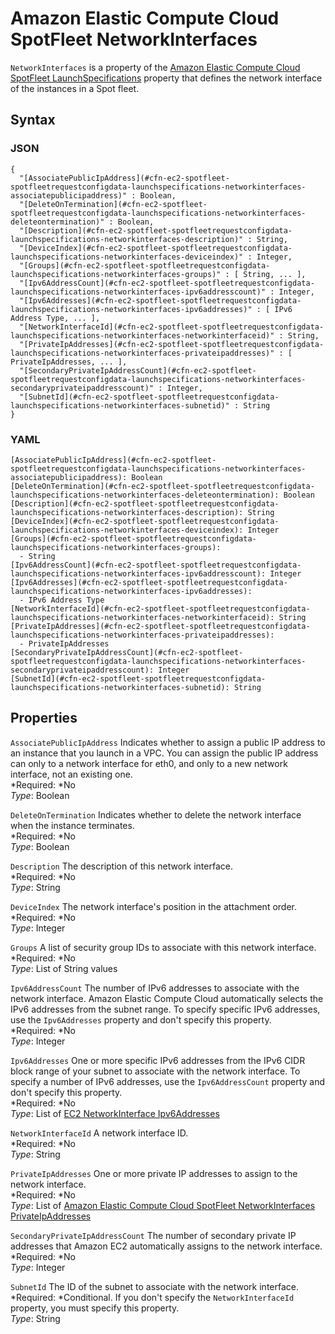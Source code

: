 # Amazon Elastic Compute Cloud SpotFleet NetworkInterfaces<a name="aws-properties-ec2-spotfleet-spotfleetrequestconfigdata-launchspecifications-networkinterfaces"></a>

`NetworkInterfaces` is a property of the [Amazon Elastic Compute Cloud SpotFleet LaunchSpecifications](aws-properties-ec2-spotfleet-spotfleetrequestconfigdata-launchspecifications.md) property that defines the network interface of the instances in a Spot fleet\.

## Syntax<a name="w3ab2c21c14d655b5"></a>

### JSON<a name="aws-properties-ec2-spotfleet-spotfleetrequestconfigdata-launchspecifications-networkinterfaces-syntax.json"></a>

```
{
  "[AssociatePublicIpAddress](#cfn-ec2-spotfleet-spotfleetrequestconfigdata-launchspecifications-networkinterfaces-associatepublicipaddress)" : Boolean,
  "[DeleteOnTermination](#cfn-ec2-spotfleet-spotfleetrequestconfigdata-launchspecifications-networkinterfaces-deleteontermination)" : Boolean,
  "[Description](#cfn-ec2-spotfleet-spotfleetrequestconfigdata-launchspecifications-networkinterfaces-description)" : String,
  "[DeviceIndex](#cfn-ec2-spotfleet-spotfleetrequestconfigdata-launchspecifications-networkinterfaces-deviceindex)" : Integer,
  "[Groups](#cfn-ec2-spotfleet-spotfleetrequestconfigdata-launchspecifications-networkinterfaces-groups)" : [ String, ... ],
  "[Ipv6AddressCount](#cfn-ec2-spotfleet-spotfleetrequestconfigdata-launchspecifications-networkinterfaces-ipv6addresscount)" : Integer,
  "[Ipv6Addresses](#cfn-ec2-spotfleet-spotfleetrequestconfigdata-launchspecifications-networkinterfaces-ipv6addresses)" : [ IPv6 Address Type, ... ],
  "[NetworkInterfaceId](#cfn-ec2-spotfleet-spotfleetrequestconfigdata-launchspecifications-networkinterfaces-networkinterfaceid)" : String,
  "[PrivateIpAddresses](#cfn-ec2-spotfleet-spotfleetrequestconfigdata-launchspecifications-networkinterfaces-privateipaddresses)" : [ PrivateIpAddresses, ... ],
  "[SecondaryPrivateIpAddressCount](#cfn-ec2-spotfleet-spotfleetrequestconfigdata-launchspecifications-networkinterfaces-secondaryprivateipaddresscount)" : Integer,
  "[SubnetId](#cfn-ec2-spotfleet-spotfleetrequestconfigdata-launchspecifications-networkinterfaces-subnetid)" : String
}
```

### YAML<a name="aws-properties-ec2-spotfleet-spotfleetrequestconfigdata-launchspecifications-networkinterfaces-syntax.yaml"></a>

```
[AssociatePublicIpAddress](#cfn-ec2-spotfleet-spotfleetrequestconfigdata-launchspecifications-networkinterfaces-associatepublicipaddress): Boolean
[DeleteOnTermination](#cfn-ec2-spotfleet-spotfleetrequestconfigdata-launchspecifications-networkinterfaces-deleteontermination): Boolean
[Description](#cfn-ec2-spotfleet-spotfleetrequestconfigdata-launchspecifications-networkinterfaces-description): String
[DeviceIndex](#cfn-ec2-spotfleet-spotfleetrequestconfigdata-launchspecifications-networkinterfaces-deviceindex): Integer
[Groups](#cfn-ec2-spotfleet-spotfleetrequestconfigdata-launchspecifications-networkinterfaces-groups):
  - String
[Ipv6AddressCount](#cfn-ec2-spotfleet-spotfleetrequestconfigdata-launchspecifications-networkinterfaces-ipv6addresscount): Integer
[Ipv6Addresses](#cfn-ec2-spotfleet-spotfleetrequestconfigdata-launchspecifications-networkinterfaces-ipv6addresses):
  - IPv6 Address Type
[NetworkInterfaceId](#cfn-ec2-spotfleet-spotfleetrequestconfigdata-launchspecifications-networkinterfaces-networkinterfaceid): String
[PrivateIpAddresses](#cfn-ec2-spotfleet-spotfleetrequestconfigdata-launchspecifications-networkinterfaces-privateipaddresses):
  - PrivateIpAddresses
[SecondaryPrivateIpAddressCount](#cfn-ec2-spotfleet-spotfleetrequestconfigdata-launchspecifications-networkinterfaces-secondaryprivateipaddresscount): Integer
[SubnetId](#cfn-ec2-spotfleet-spotfleetrequestconfigdata-launchspecifications-networkinterfaces-subnetid): String
```

## Properties<a name="w3ab2c21c14d655b7"></a>

`AssociatePublicIpAddress`  <a name="cfn-ec2-spotfleet-spotfleetrequestconfigdata-launchspecifications-networkinterfaces-associatepublicipaddress"></a>
Indicates whether to assign a public IP address to an instance that you launch in a VPC\. You can assign the public IP address can only to a network interface for eth0, and only to a new network interface, not an existing one\.  
*Required: *No  
*Type*: Boolean

`DeleteOnTermination`  <a name="cfn-ec2-spotfleet-spotfleetrequestconfigdata-launchspecifications-networkinterfaces-deleteontermination"></a>
Indicates whether to delete the network interface when the instance terminates\.  
*Required: *No  
*Type*: Boolean

`Description`  <a name="cfn-ec2-spotfleet-spotfleetrequestconfigdata-launchspecifications-networkinterfaces-description"></a>
The description of this network interface\.  
*Required: *No  
*Type*: String

`DeviceIndex`  <a name="cfn-ec2-spotfleet-spotfleetrequestconfigdata-launchspecifications-networkinterfaces-deviceindex"></a>
The network interface's position in the attachment order\.  
*Required: *No  
*Type*: Integer

`Groups`  <a name="cfn-ec2-spotfleet-spotfleetrequestconfigdata-launchspecifications-networkinterfaces-groups"></a>
A list of security group IDs to associate with this network interface\.  
*Required: *No  
*Type*: List of String values

`Ipv6AddressCount`  <a name="cfn-ec2-spotfleet-spotfleetrequestconfigdata-launchspecifications-networkinterfaces-ipv6addresscount"></a>
The number of IPv6 addresses to associate with the network interface\. Amazon Elastic Compute Cloud automatically selects the IPv6 addresses from the subnet range\. To specify specific IPv6 addresses, use the `Ipv6Addresses` property and don't specify this property\.  
*Required: *No  
*Type*: Integer

`Ipv6Addresses`  <a name="cfn-ec2-spotfleet-spotfleetrequestconfigdata-launchspecifications-networkinterfaces-ipv6addresses"></a>
One or more specific IPv6 addresses from the IPv6 CIDR block range of your subnet to associate with the network interface\. To specify a number of IPv6 addresses, use the `Ipv6AddressCount` property and don't specify this property\.  
*Required: *No  
*Type*: List of [EC2 NetworkInterface Ipv6Addresses](aws-properties-ec2-networkinterface-ipv6addresses.md)

`NetworkInterfaceId`  <a name="cfn-ec2-spotfleet-spotfleetrequestconfigdata-launchspecifications-networkinterfaces-networkinterfaceid"></a>
A network interface ID\.  
*Required: *No  
*Type*: String

`PrivateIpAddresses`  <a name="cfn-ec2-spotfleet-spotfleetrequestconfigdata-launchspecifications-networkinterfaces-privateipaddresses"></a>
One or more private IP addresses to assign to the network interface\.  
*Required: *No  
*Type*: List of [Amazon Elastic Compute Cloud SpotFleet NetworkInterfaces PrivateIpAddresses](aws-properties-ec2-spotfleet-spotfleetrequestconfigdata-launchspecifications-networkinterfaces-privateipaddresses.md)

`SecondaryPrivateIpAddressCount`  <a name="cfn-ec2-spotfleet-spotfleetrequestconfigdata-launchspecifications-networkinterfaces-secondaryprivateipaddresscount"></a>
The number of secondary private IP addresses that Amazon EC2 automatically assigns to the network interface\.  
*Required: *No  
*Type*: Integer

`SubnetId`  <a name="cfn-ec2-spotfleet-spotfleetrequestconfigdata-launchspecifications-networkinterfaces-subnetid"></a>
The ID of the subnet to associate with the network interface\.  
*Required: *Conditional\. If you don't specify the `NetworkInterfaceId` property, you must specify this property\.  
*Type*: String